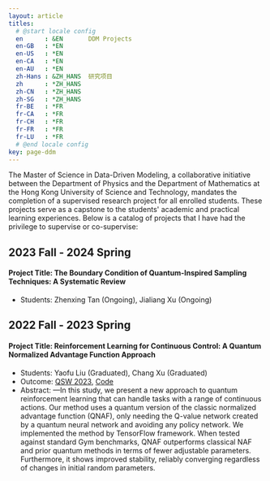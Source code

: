 ```yaml
---
layout: article
titles:
  # @start locale config
  en      : &EN       DDM Projects
  en-GB   : *EN
  en-US   : *EN
  en-CA   : *EN
  en-AU   : *EN
  zh-Hans : &ZH_HANS  研究项目
  zh      : *ZH_HANS
  zh-CN   : *ZH_HANS
  zh-SG   : *ZH_HANS
  fr-BE   : *FR
  fr-CA   : *FR
  fr-CH   : *FR
  fr-FR   : *FR
  fr-LU   : *FR
  # @end locale config
key: page-ddm
---
```


The Master of Science in Data-Driven Modeling, a collaborative initiative between the Department of Physics and the Department of Mathematics at the Hong Kong University of Science and Technology, mandates the completion of a supervised research project for all enrolled students. These projects serve as a capstone to the students' academic and practical learning experiences. Below is a catalog of projects that I have had the privilege to supervise or co-supervise:


## 2023 Fall - 2024 Spring
#### Project Title: The Boundary Condition of Quantum-Inspired Sampling Techniques: A Systematic Review
- Students: Zhenxing Tan (Ongoing), Jialiang Xu (Ongoing)

## 2022 Fall - 2023 Spring
#### Project Title: Reinforcement Learning for Continuous Control: A Quantum Normalized Advantage Function Approach
- Students: Yaofu Liu (Graduated), Chang Xu (Graduated)
- Outcome: [QSW 2023](https://ieeexplore.ieee.org/stamp/stamp.jsp?arnumber=10234293&tag=1), [Code](https://github.com/yliuls/quantum-reinforcement-learning)
- Abstract: —In this study, we present a new approach to quantum reinforcement learning that can handle tasks with a range of continuous actions. Our method uses a quantum version of the classic normalized advantage function (QNAF), only needing the Q-value network created by a quantum neural network and avoiding any policy network. We implemented the method by TensorFlow framework. When tested against standard Gym benchmarks, QNAF outperforms classical NAF and prior quantum methods
in terms of fewer adjustable parameters. Furthermore, it shows improved stability, reliably converging regardless of changes in initial random parameters.

